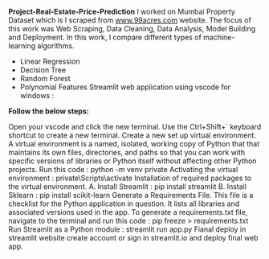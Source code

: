 **Project-Real-Estate-Price-Prediction**
I worked on Mumbai Property Dataset which is I scraped from www.99acres.com website.
The focus of this work was Web Scraping, Data Cleaning, Data Analysis, Model Building and Deployment.
In this work, I compare different types of machine-learning algorithms.
* Linear Regression
* Decision Tree
* Random Forest
* Polynomial Features
Streamlit web application using vscode for windows :

**Follow the below steps:**
  
Open your vscode and click the new terminal. Use the Ctrl+Shift+` keyboard shortcut to create a new terminal.
Create a new set up virtual environment. A virtual environment is a named, isolated, working copy of Python that that maintains its own files, directories, and paths so that you can work with specific versions of libraries or Python itself without affecting other Python projects. Run this code : python -m venv private
Activating the virtual environment : private\Scripts\activate
Installation of required packages to the virtual environment.
A. Install Streamlit : pip install streamlit
B. Install Sklearn : pip install scikit-learn
Generate a Requirements File. This file is a checklist for the Python application in question. It lists all libraries and associated versions used in the app. To generate a requirements.txt file, navigate to the terminal and run this code : pip freeze > requirements.txt
Run Streamlit as a Python module : streamlit run app.py
Fianal deploy in streamlit website create account or sign in streamlit.io and deploy final web app.
